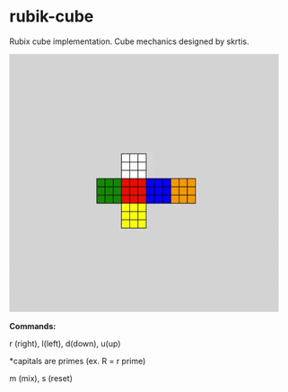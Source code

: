 # rubik-cube
Rubix cube implementation. Cube mechanics designed by skrtis. 

![](giphy.gif)

**Commands:**

r (right), l(left), d(down), u(up)  

*capitals are primes (ex. R = r prime)

m (mix), s (reset)
